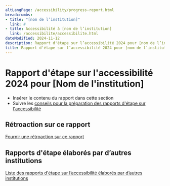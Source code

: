 ```yaml
---
altLangPage: /accessibility/progress-report.html
breadcrumbs:
- title: "[nom de l’institution]"
  link: #
- title: Accessibilité à [nom de l’institution]
  link: /accessibilite/accessibilite.html  
dateModified: 2024-11-12
description: Rapport d'étape sur l’accessibilité 2024 pour [nom de l’institution]
title: Rapport d'étape sur l’accessibilité 2024 pour [nom de l’institution]
---
```

<h1 property="name" id="wb-cont" dir="ltr">Rapport d'étape sur l'accessibilité 2024 pour [Nom de l'institution]</h1>
<ul>
  <li>Insérer le contenu du rapport dans cette section</li>
  <li>Suivre les <a href="https://www.canada.ca/fr/emploi-developpement-social/programmes/directives-reglements-canadien-accessibilite/rapports-etape/preparez.html">conseils pour la préparation des rapports d'étape sur l'accessibilité</a></li>
</ul>
<h2>Rétroaction sur ce rapport</h2>
<p><a href="formulaire-retroaction.html">Fournir une rétroaction sur ce rapport</a></p>
<h2>Rapports d'étape élaborés par d’autres institutions</h2>
<p><a href="https://rechercher.ouvert.canada.ca/donneesouvertes/?collection=accessibiliy_plans&page=1&sort=metadata_modified+desc">Liste des rapports d'étape sur l’accessibilité élaborés par d’autres institutions</a></p>
